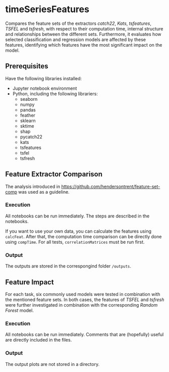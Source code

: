 # timeSeriesFeatures

Compares the feature sets of the extractors _catch22_, _Kats_, _tsfeatures_, _TSFEL_ and _tsfresh_, with respect to their computation time, internal structure and relationships between the different sets.
Furthermore, it evaluates how selected classification and regression models are affected by these features, identifying which features have the most significant impact on the model.





## Prerequisites

Have the following libraries installed:

- Jupyter notebook environment
- Python, including the following librariers:
  - seaborn
  - numpy
  - pandas
  - feather
  - sklearn
  - sktime
  - shap
  - pycatch22
  - kats
  - tsfeatures
  - tsfel
  - tsfresh


## Feature Extractor Comparison

The analysis introduced in https://github.com/hendersontrent/feature-set-comp was used as a guideline.

### Execution
All notebooks can be run immediately. The steps are described in the notebooks.


If you want to use your own data, you can calculate the features using `calcFeat`. 
After that, the computation time comparison can be directly done using `compTime`. For all tests, `correlationMatrices` must be run first.

### Output

The outputs are stored in the correspongind folder `/outputs`.


## Feature Impact

For each task, six commonly used models were tested in combination with the mentioned feature sets.
In both cases, the features of _TSFEL_ and _tsfresh_ were further investigated in combination with the corresponding _Random Forest_ model.

### Execution

All notebooks can be run immediately. Comments that are (hopefully) useful are directly included in the files.

### Output

The output plots are not stored in a directory. 
